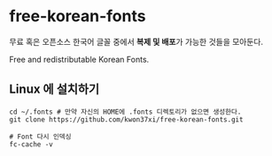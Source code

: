 # free-korean-fonts
무료 혹은 오픈소스 한국어 글꼴 중에서 **복제 및 배포**가 가능한 것들을 모아둔다.

Free and redistributable Korean Fonts.

## Linux 에 설치하기
```
cd ~/.fonts # 만약 자신의 HOME에 .fonts 디렉토리가 없으면 생성한다.
git clone https://github.com/kwon37xi/free-korean-fonts.git

# Font 다시 인덱싱
fc-cache -v
```
